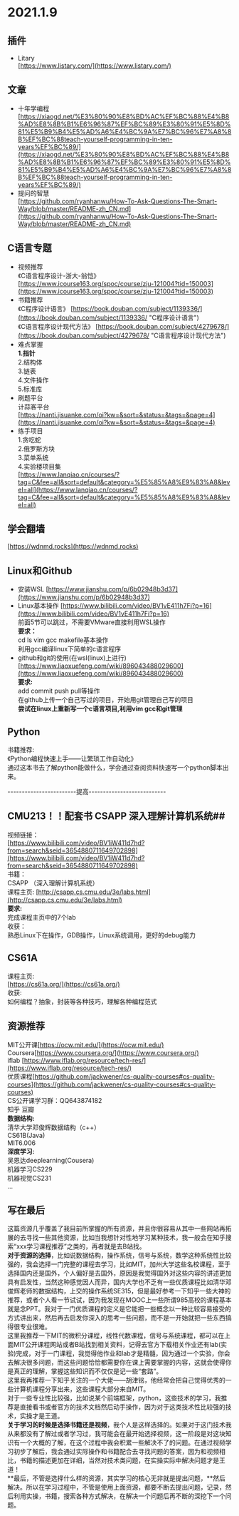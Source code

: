 # 2021.1.9 #
## 插件 ##
- Litary<br>
	[https://www.listary.com/](https://www.listary.com/)
## 文章 ##
- 十年学编程<br>
	[https://xiaogd.net/%E3%80%90%E8%BD%AC%EF%BC%88%E4%B8%AD%E8%8B%B1%E6%96%87%EF%BC%89%E3%80%91%E5%8D%81%E5%B9%B4%E5%AD%A6%E4%BC%9A%E7%BC%96%E7%A8%8B%EF%BC%88teach-yourself-programming-in-ten-years%EF%BC%89/](https://xiaogd.net/%E3%80%90%E8%BD%AC%EF%BC%88%E4%B8%AD%E8%8B%B1%E6%96%87%EF%BC%89%E3%80%91%E5%8D%81%E5%B9%B4%E5%AD%A6%E4%BC%9A%E7%BC%96%E7%A8%8B%EF%BC%88teach-yourself-programming-in-ten-years%EF%BC%89/)
- 提问的智慧<br>
	[https://github.com/ryanhanwu/How-To-Ask-Questions-The-Smart-Way/blob/master/README-zh_CN.md](https://github.com/ryanhanwu/How-To-Ask-Questions-The-Smart-Way/blob/master/README-zh_CN.md)
## C语言专题 ##
- 视频推荐<br>
	《C语言程序设计-浙大-翁恺》
	[https://www.icourse163.org/spoc/course/zju-121004?tid=150003](https://www.icourse163.org/spoc/course/zju-121004?tid=150003)
- 书籍推荐<br>
	《C程序设计语言》
	[https://book.douban.com/subject/1139336/](https://book.douban.com/subject/1139336/ "C程序设计语言")<br>
	《C语言程序设计现代方法》 [https://book.douban.com/subject/4279678/](https://book.douban.com/subject/4279678/ "C语言程序设计现代方法")
- 难点掌握<br>
	**1.指针<br>**
	2.结构体<br>
	3.链表<br>
	4.文件操作<br>
	5.标准库
- 刷题平台<br>
	计蒜客平台<br>
	[https://nanti.jisuanke.com/oi?kw=&sort=&status=&tags=&page=4](https://nanti.jisuanke.com/oi?kw=&sort=&status=&tags=&page=4)
- 练手项目<br>
	1.贪吃蛇<br>
	2.俄罗斯方块<br>
	3.菜单系统<br>
	4.实验楼项目集<br>
	[https://www.lanqiao.cn/courses/?tag=C&fee=all&sort=default&category=%E5%85%A8%E9%83%A8&level=all](https://www.lanqiao.cn/courses/?tag=C&fee=all&sort=default&category=%E5%85%A8%E9%83%A8&level=all)

## 学会翻墙 ##
[https://wdnmd.rocks](https://wdnmd.rocks)

## Linux和Github ##
-  安装WSL [https://www.jianshu.com/p/6b02948b3d37](https://www.jianshu.com/p/6b02948b3d37)
-  Linux基本操作 [https://www.bilibili.com/video/BV1vE411h7Fi?p=16](https://www.bilibili.com/video/BV1vE411h7Fi?p=16)<br>
	前面5节可以跳过，不需要VMware直接利用WSL操作<br>
	**要求：**<br>
	cd ls vim gcc makefile基本操作<br>
	利用gcc编译linux下简单的c语言程序
-	github和git的使用(在wsl(linux)上进行) [https://www.liaoxuefeng.com/wiki/896043488029600](https://www.liaoxuefeng.com/wiki/896043488029600)<br>
	**要求:**<br>
	add commit push pull等操作<br>
	在github上传一个自己写过的项目，开始用git管理自己写的项目<br>
	**尝试在linux上重新写一个c语言项目,利用vim gcc和git管理**


## Python ##
书籍推荐:<br>
《Python编程快速上手——让繁琐工作自动化》<br>
通过这本书去了解python能做什么，学会通过查阅资料快速写一个python脚本出来。

------------------------提高---------------------------
	
## CMU213！！配套书 CSAPP 深入理解计算机系统##
视频链接：<br>
[https://www.bilibili.com/video/BV1iW411d7hd?from=search&seid=3654880711649702898](https://www.bilibili.com/video/BV1iW411d7hd?from=search&seid=3654880711649702898)<br>
书籍：<br>
CSAPP （深入理解计算机系统）<br>
课程主页:
[http://csapp.cs.cmu.edu/3e/labs.html](http://csapp.cs.cmu.edu/3e/labs.html)<br>
**要求:<br>**
完成课程主页中的7个lab<br>
收获：<br>
熟悉Linux下在操作，GDB操作，Linux系统调用，更好的debug能力

## CS61A ##
课程主页:<br>
[https://cs61a.org/](https://cs61a.org/)<br>
收获:<br>
如何编程？抽象，封装等各种技巧，理解各种编程范式


## 资源推荐 ##
MIT公开课[https://ocw.mit.edu/](https://ocw.mit.edu/)<br>
Coursera[https://www.coursera.org/](https://www.coursera.org/)<br>
iflab [https://www.iflab.org/resource/tech-res/](https://www.iflab.org/resource/tech-res/)<br>
优质课程[https://github.com/jackwener/cs-quality-courses#cs-quality-courses](https://github.com/jackwener/cs-quality-courses#cs-quality-courses)<br>
CS公开课学习群：QQ643874182<br>
知乎 豆瓣<br>
**数据结构:<br>**
	清华大学邓俊辉数据结构（c++）<br>
	CS61B(Java)<br>
	MIT6.006<br>
**深度学习:<br>**
	吴恩达deeplearning(Cousera)<br>
	机器学习CS229<br>
	机器视觉CS231<br>...

## 写在最后 ##
这篇资源几乎覆盖了我目前所掌握的所有资源，并且你很容易从其中一些网站再拓展的去寻找一些其他资源，比如当我想针对性地学习某种技术，我一般会在知乎搜索“xxx学习课程推荐”之类的，再者就是去B站找。<br>
**对于资源的选择**，比如说数据结构，操作系统，信号与系统，数学这种系统性比较强的，我会选择一门完整的课程去学习，比如MIT，加州大学这些名校课程，至于选择国内还是国外，个人偏好是去国外，原因是我觉得国外对这些内容的讲述更加具有启发性，当然这种感觉因人而异，国内大学也不乏有一些优质课程比如清华邓俊辉老师的数据结构，上交的操作系统SE315，但是最好参考一下知乎一些大神的推荐，或者个人看一节试试，因为我发现在MOOC上一些所谓985高校的课程基本就是念PPT。我对于一门优质课程的定义是它能把一些概念以一种比较容易接受的方式讲出来，然后再去启发你深入的思考一些问题，而不是一开始就把一些东西搞得很专业很难。<br>
这里我推荐一下MIT的微积分课程，线性代数课程，信号与系统课程，都可以在上面MIT公开课程网站或者B站找到相关资料，记得去官方下载相关作业还有lab(实验)完成，对于一门课程，我觉得他作业和lab才是精髓，因为通过一个实验，你会去解决很多问题，而这些问题恰恰都需要你在课上需要掌握的内容，这就会使得你是真正的理解，掌握这些知识而不仅仅是记一些“套路”。<br>
这里我再推荐一下知乎关注的一个大佬——胡津铭，他经常会把自己觉得优秀的一些计算机课程分享出来，这些课程大部分来自MIT。<br>
对于一些专业性比较强，比如说某个前端框架，python，这些技术的学习，我推荐是直接看书或者官方的技术文档然后动手操作，因为对于这类技术性比较强的技术，实操才是王道。<br>
**关于学习的时候是选择书籍还是视频**，我个人是这样选择的。如果对于这门技术我从来都没有了解过或者学习过，我可能会在最开始选择视频，这一阶段是对这块知识有一个大概的了解，在这个过程中我会积累一些解决不了的问题。在通过视频学习初步了解后，我会通过实际操作和书籍配合去寻找问题的答案，因为和视频相比，书籍的描述更加在详细，当然对技术类问题，在实操实际中解决问题才是王道！<br>
**最后，不管是选择什么样的资源，其实学习的核心无非就是提出问题，**然后解决。所以在学习过程中，不管是使用上面资源，都要不断去提出问题，记录，然后利用实操，书籍，搜索各种方式解决，在解决一个问题后再不断的深挖下一个问题。


